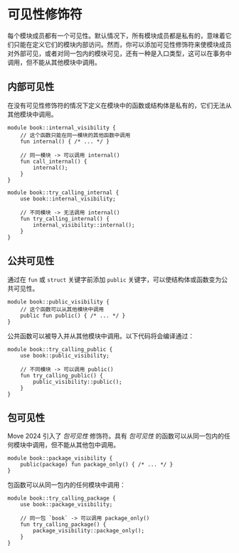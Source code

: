 # 可见性修饰符

每个模块成员都有一个可见性。默认情况下，所有模块成员都是私有的，意味着它们只能在定义它们的模块内部访问。然而，你可以添加可见性修饰符来使模块成员对外部可见，或者对同一包内的模块可见，还有一种是入口类型，这可以在事务中调用，但不能从其他模块中调用。

## 内部可见性

在没有可见性修饰符的情况下定义在模块中的函数或结构体是私有的，它们无法从其他模块中调用。

```move
module book::internal_visibility {
    // 这个函数只能在同一模块的其他函数中调用
    fun internal() { /* ... */ }

    // 同一模块 -> 可以调用 internal()
    fun call_internal() {
        internal();
    }
}
```

<!-- Move 编译器不允许此代码编译通过： -->

<!-- TODO: add failure flag to example -->

```move
module book::try_calling_internal {
    use book::internal_visibility;

    // 不同模块 -> 无法调用 internal()
    fun try_calling_internal() {
        internal_visibility::internal();
    }
}
```

## 公共可见性

通过在 `fun` 或 `struct` 关键字前添加 `public` 关键字，可以使结构体或函数变为公共可见性。

```move
module book::public_visibility {
    // 这个函数可以从其他模块中调用
    public fun public() { /* ... */ }
}
```

公共函数可以被导入并从其他模块中调用。以下代码将会编译通过：

```move
module book::try_calling_public {
    use book::public_visibility;

    // 不同模块 -> 可以调用 public()
    fun try_calling_public() {
        public_visibility::public();
    }
}
```

## 包可见性

Move 2024 引入了 _包可见性_ 修饰符。具有 _包可见性_ 的函数可以从同一包内的任何模块中调用，但不能从其他包中调用。

```move
module book::package_visibility {
    public(package) fun package_only() { /* ... */ }
}
```

包函数可以从同一包内的任何模块中调用：

```move
module book::try_calling_package {
    use book::package_visibility;

    // 同一包 `book` -> 可以调用 package_only()
    fun try_calling_package() {
        package_visibility::package_only();
    }
}
```